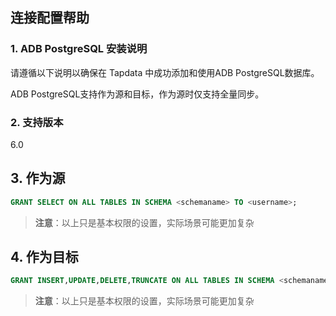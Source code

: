 ## **连接配置帮助**

### **1. ADB PostgreSQL 安装说明**

请遵循以下说明以确保在 Tapdata 中成功添加和使用ADB PostgreSQL数据库。

ADB PostgreSQL支持作为源和目标，作为源时仅支持全量同步。

### **2. 支持版本**
6.0

## 3. 作为源

```sql
GRANT SELECT ON ALL TABLES IN SCHEMA <schemaname> TO <username>;
```

> **注意**：以上只是基本权限的设置，实际场景可能更加复杂

## 4. 作为目标

```sql
GRANT INSERT,UPDATE,DELETE,TRUNCATE ON ALL TABLES IN SCHEMA <schemaname> TO <username>;
```

> **注意**：以上只是基本权限的设置，实际场景可能更加复杂
